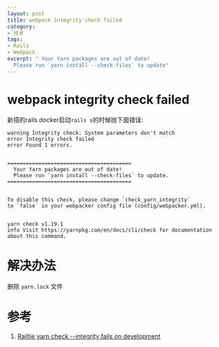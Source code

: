 ```yaml
---
layout: post
title: webpack integrity check failed
category: 
- 技术
tags:
- Rails
- Webpack
excerpt: " Your Yarn packages are out of date!
  Please run `yarn install --check-files` to update"
---
```


# webpack integrity check failed

新搭的rails docker启动`rails s`的时候抛下面错误:

~~~
warning Integrity check: System parameters don't match
error Integrity check failed
error Found 1 errors.


========================================
  Your Yarn packages are out of date!
  Please run `yarn install --check-files` to update.
========================================


To disable this check, please change `check_yarn_integrity`
to `false` in your webpacker config file (config/webpacker.yml).


yarn check v1.19.1
info Visit https://yarnpkg.com/en/docs/cli/check for documentation about this command.
~~~

# 解决办法

删除 `yarn.lock` 文件

# 参考
1. [Railtie yarn check --integrity fails on development](https://github.com/rails/webpacker/issues/1374#issuecomment-541603865)
